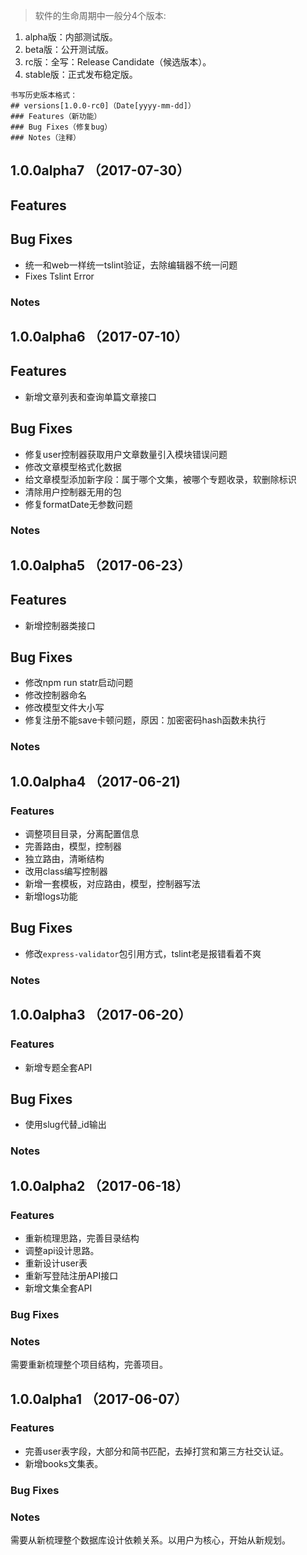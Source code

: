 > 软件的生命周期中一般分4个版本:
1. alpha版：内部测试版。
2. beta版：公开测试版。
3. rc版：全写：Release Candidate（候选版本）。
4. stable版：正式发布稳定版。
```
书写历史版本格式：
## versions[1.0.0-rc0]（Date[yyyy-mm-dd]）
### Features（新功能）
### Bug Fixes（修复bug）
### Notes（注释）
```

## 1.0.0alpha7 （2017-07-30）
## Features
## Bug Fixes
- 统一和web一样统一tslint验证，去除编辑器不统一问题
- Fixes Tslint Error
### Notes

## 1.0.0alpha6 （2017-07-10）
## Features
- 新增文章列表和查询单篇文章接口
## Bug Fixes
- 修复user控制器获取用户文章数量引入模块错误问题
- 修改文章模型格式化数据
- 给文章模型添加新字段：属于哪个文集，被哪个专题收录，软删除标识
- 清除用户控制器无用的包
- 修复formatDate无参数问题
### Notes


## 1.0.0alpha5 （2017-06-23）
## Features
- 新增控制器类接口
## Bug Fixes
- 修改npm run statr启动问题
- 修改控制器命名
- 修改模型文件大小写
- 修复注册不能save卡顿问题，原因：加密密码hash函数未执行
### Notes

## 1.0.0alpha4 （2017-06-21)
### Features
- 调整项目目录，分离配置信息
- 完善路由，模型，控制器
- 独立路由，清晰结构
- 改用class编写控制器
- 新增一套模板，对应路由，模型，控制器写法
- 新增logs功能
## Bug Fixes
- 修改`express-validator`包引用方式，tslint老是报错看着不爽
### Notes

## 1.0.0alpha3 （2017-06-20）
### Features
- 新增专题全套API
## Bug Fixes
- 使用slug代替_id输出
### Notes


## 1.0.0alpha2 （2017-06-18）
### Features
- 重新梳理思路，完善目录结构
- 调整api设计思路。
- 重新设计user表
- 重新写登陆注册API接口
- 新增文集全套API
### Bug Fixes

### Notes
需要重新梳理整个项目结构，完善项目。

## 1.0.0alpha1 （2017-06-07）
### Features
- 完善user表字段，大部分和简书匹配，去掉打赏和第三方社交认证。
- 新增books文集表。
### Bug Fixes

### Notes
需要从新梳理整个数据库设计依赖关系。以用户为核心，开始从新规划。

